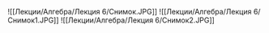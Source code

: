 ![[Лекции/Алгебра/Лекция 6/Снимок.JPG]]
![[Лекции/Алгебра/Лекция 6/Снимок1.JPG]]
![[Лекции/Алгебра/Лекция 6/Снимок2.JPG]]